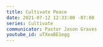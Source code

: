 ```yaml
---
title: Cultivate Peace
date: 2021-07-12 12:33:00 -07:00
series: Cultivate
communicator: Pastor Jason Graves
youtube_id: uTXeaBE1egg
---
```


